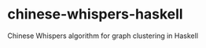 chinese-whispers-haskell
========================

Chinese Whispers algorithm for graph clustering in Haskell


